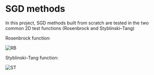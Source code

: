 # SGD methods
In this project, SGD methods built from scratch are tested in the two common 2D test functions (Rosenbrock and Styblinski–Tang)

Rosenbrock function:

![RB](https://github.com/PochingHsu/SGDMethods/assets/165426535/eea71116-2766-4d91-b60f-3e99b668fa1d)


Styblinski–Tang function:


![ST](https://github.com/PochingHsu/SGDMethods/assets/165426535/78ff1717-102e-469e-838e-04284c50f6dc)
